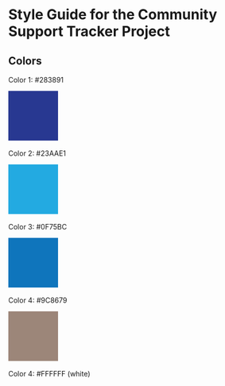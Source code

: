 # Style Guide for the Community Support Tracker Project

## Colors

Color 1: \#283891

![!](/assets/color1.png)

Color 2: \#23AAE1

![!](/assets/color2.png)

Color 3: \#0F75BC

![!](/assets/color3.png)

Color 4: \#9C8679

![!](/assets/color4.png)

Color 4: \#FFFFFF (white)
